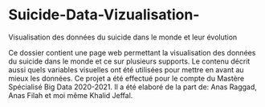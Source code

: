 # Suicide-Data-Vizualisation-
Visualisation des données du suicide dans le monde et leur évolution



Ce dossier contient une page web permettant la visualisation des données du suicide dans le monde et ce sur plusieurs supports. Le contenu décrit aussi quels variables visuelles ont été utilisées pour mettre en avant au mieux les données.
Ce projet a été effectué pour le compte du Mastère Spécialisé Big Data 2020-2021. Il a été elaboré de la part de: Anas Raggad, Anas Filah et moi même Khalid Jeffal.
